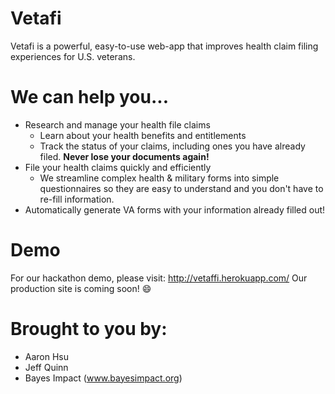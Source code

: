 # Vetafi
Vetafi is a powerful, easy-to-use web-app that improves health claim filing experiences for U.S. veterans.

# We can help you...
- Research and manage your health file claims
    - Learn about your health benefits and entitlements
    - Track the status of your claims, including ones you have already filed. **Never lose your documents again!**
- File your health claims quickly and efficiently
  - We streamline complex health & military forms into simple questionnaires so they are easy to understand and you don't have to re-fill information.
- Automatically generate VA forms with your information already filled out!

# Demo
For our hackathon demo, please visit: http://vetaffi.herokuapp.com/
Our production site is coming soon! :smile:

# Brought to you by:
- Aaron Hsu
- Jeff Quinn
- Bayes Impact (www.bayesimpact.org)
